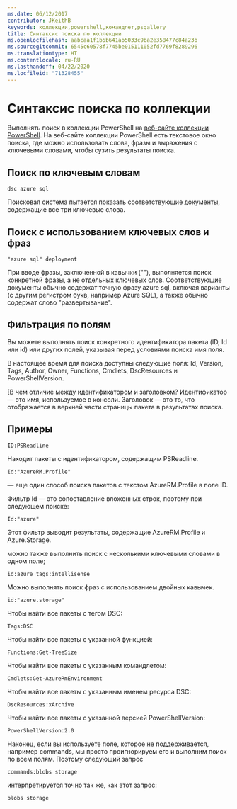 ```yaml
---
ms.date: 06/12/2017
contributor: JKeithB
keywords: коллекции,powershell,командлет,psgallery
title: Синтаксис поиска по коллекции
ms.openlocfilehash: aabcaa1f1b5b641ab5033c9ba2e358477c84a23b
ms.sourcegitcommit: 6545c60578f7745be015111052fd7769f8289296
ms.translationtype: HT
ms.contentlocale: ru-RU
ms.lasthandoff: 04/22/2020
ms.locfileid: "71328455"
---
```

# <a name="gallery-search-syntax"></a>Синтаксис поиска по коллекции

Выполнять поиск в коллекции PowerShell на [веб-сайте коллекции PowerShell](https://www.powershellgallery.com/).
На веб-сайте коллекции PowerShell есть текстовое окно поиска, где можно использовать слова, фразы и выражения с ключевыми словами, чтобы сузить результаты поиска.

## <a name="search-by-keywords"></a>Поиск по ключевым словам

    dsc azure sql

Поисковая система пытается показать соответствующие документы, содержащие все три ключевые слова.

## <a name="search-using-phrases-and-keywords"></a>Поиск с использованием ключевых слов и фраз

    "azure sql" deployment

При вводе фразы, заключенной в кавычки (""), выполняется поиск конкретной фразы, а не отдельных ключевых слов.
Соответствующие документы обычно содержат точную фразу azure sql, включая варианты (с другим регистром букв, например Azure SQL), а также обычно содержат слово "развертывание".

## <a name="filtering-on-fields"></a>Фильтрация по полям

Вы можете выполнять поиск конкретного идентификатора пакета (ID, Id или id) или других полей, указывая перед условиями поиска имя поля.

В настоящее время для поиска доступны следующие поля: Id, Version, Tags, Author, Owner, Functions, Cmdlets, DscResources и PowerShellVersion.

[В чем отличие между идентификатором и заголовком? Идентификатор — это имя, используемое в консоли. Заголовок — это то, что отображается в верхней части страницы пакета в результатах поиска.

## <a name="examples"></a>Примеры

    ID:PSReadline
    
Находит пакеты с идентификатором, содержащим PSReadline.

    Id:"AzureRM.Profile"

— еще один способ поиска пакетов с текстом AzureRM.Profile в поле ID.

Фильтр Id — это сопоставление вложенных строк, поэтому при следующем поиске:

    Id:"azure"

Этот фильтр выводит результаты, содержащие AzureRM.Profile и Azure.Storage.

можно также выполнить поиск с несколькими ключевыми словами в одном поле; 

    id:azure tags:intellisense

Можно выполнять поиск фраз с использованием двойных кавычек.

    id:"azure.storage"

Чтобы найти все пакеты с тегом DSC:

    Tags:DSC

Чтобы найти все пакеты с указанной функцией:

    Functions:Get-TreeSize

Чтобы найти все пакеты с указанным командлетом:

    Cmdlets:Get-AzureRmEnvironment

Чтобы найти все пакеты с указанным именем ресурса DSC:

    DscResources:xArchive

Чтобы найти все пакеты с указанной версией PowerShellVersion:

    PowerShellVersion:2.0

Наконец, если вы используете поле, которое не поддерживается, например commands, мы просто проигнорируем его и выполним поиск по всем полям. Поэтому следующий запрос

    commands:blobs storage

интерпретируется точно так же, как этот запрос:

    blobs storage
